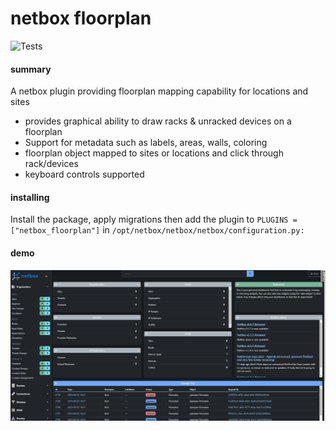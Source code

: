 # netbox floorplan

<img src="https://github.com/tbotnz/netbox_floorplan/workflows/tests/badge.svg" alt="Tests"/>

#### summary
A netbox plugin providing floorplan mapping capability for locations and sites

- provides graphical ability to draw racks & unracked devices on a floorplan
- Support for metadata such as labels, areas, walls, coloring
- floorplan object mapped to sites or locations and click through rack/devices
- keyboard controls supported

#### installing
Install the package, apply migrations then add the plugin to ```PLUGINS = ["netbox_floorplan"]``` in ```/opt/netbox/netbox/netbox/configuration.py:```

#### demo
![demo](/media/demo.gif)
